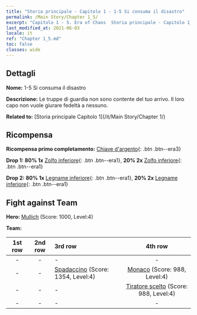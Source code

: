 ```yaml
---
title: "Storia principale - Capitolo 1 - 1-5 Si consuma il disastro"
permalink: /Main Story/Chapter 1_5/
excerpt: "Capitolo 1 - 5. Era of Chaos  Storia principale - Capitolo 1_5. 1-5 Si consuma il disastro"
last_modified_at: 2021-06-03
locale: it
ref: "Chapter 1_5.md"
toc: false
classes: wide
---
```


## Dettagli

 **Nome:** 1-5 Si consuma il disastro

 **Descrizione:** Le truppe di guardia non sono contente del tuo arrivo. Il loro capo non vuole giurare fedeltà a nessuno.

 **Related to:** [Storia principale Capitolo 1](/it/Main Story/Chapter 1/)

## Ricompensa

 **Ricompensa primo completamento:** [Chiave d'argento](/ItemsIT/con_693/){: .btn .btn--era3}

 **Drop 1:** **80% 1x** [Zolfo inferiore](/ItemsIT/mat_3/){: .btn .btn--era1}, **20% 2x** [Zolfo inferiore](/ItemsIT/mat_3/){: .btn .btn--era1}

 **Drop 2:** **80% 1x** [Legname inferiore](/ItemsIT/mat_1/){: .btn .btn--era1}, **20% 2x** [Legname inferiore](/ItemsIT/mat_1/){: .btn .btn--era1}


## Fight against Team
 **Hero:** [Mullich](/it/heroes/Mullich/) (Score: 1000, Level:4)

 **Team:**


  | 1st row | 2nd row | 3rd row | 4th row |
  |:----:|:----:|:----|:----:|
  | - | - | - | - |
  | - | - | [Spadaccino](/it/units/Swordsman/) (Score: 1354, Level:4)  | [Monaco](/it/units/Monk/) (Score: 988, Level:4)  |
  | - | - | - | [Tiratore scelto](/it/units/Marksman/) (Score: 988, Level:4)  |
  | - | - | - | - |


